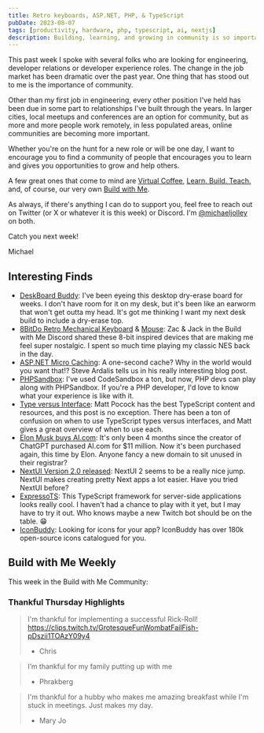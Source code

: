 ```yaml
---
title: Retro keyboards, ASP.NET, PHP, & TypeScript
pubDate: 2023-08-07
tags: [productivity, hardware, php, typescript, ai, nextjs]
description: Building, learning, and growing in community is so important. Especially in the context of finding new opportunities.
---
```


This past week I spoke with several folks who are looking for engineering, developer relations or developer experience roles. The change in the job market has been dramatic over the past year. One thing that has stood out to me is the importance of community.

Other than my first job in engineering, every other position I've held has been due in some part to relationships I've built through the years. In larger cities, local meetups and conferences are an option for community, but as more and more people work remotely, in less populated areas, online communities are becoming more important.

Whether you're on the hunt for a new role or will be one day, I want to encourage you to find a community of people that encourages you to learn and gives you opportunities to grow and help others.

A few great ones that come to mind are [Virtual Coffee](https://virtualcoffee.io/), [Learn. Build. Teach.](https://learnbuildteach.com/) and, of course, our very own [Build with Me](https://discord.gg/kC8HTrs59R).

As always, if there's anything I can do to support you, feel free to reach out on Twitter (or X or whatever it is this week) or Discord. I'm [@michaeljolley](https://twitter.com/michaeljolley) on both.

Catch you next week!

Michael

## Interesting Finds

- [​DeskBoard Buddy](https://deskboardbuddy.com/products/deskboardbuddy): I've been eyeing this desktop dry-erase board for weeks. I don't have room for it on my desk, but it's been like an earworm that won't get outta my head. It's got me thinking I want my next desk build to include a dry-erase top.
- [​8BitDo Retro Mechanical Keyboard](https://amzn.to/3O9oR2k) & [Mouse](https://www.8bitdo.com/n30-wireless-mouse/): Zac & Jack in the Build with Me Discord shared these 8-bit inspired devices that are making me feel super nostalgic. I spent so much time playing my classic NES back in the day.
- [​ASP.NET Micro Caching](https://ardalis.com/microcaching-one-second-cache/#sq_hc5jhmeq1c): A one-second cache? Why in the world would you want that!? Steve Ardalis tells us in his really interesting blog post.
- [​PHPSandbox](https://phpsandbox.io/): I've used CodeSandbox a ton, but now, PHP devs can play along with PHPSandbox. If you're a PHP developer, I'd love to know what your experience is like with it.
- [​Type versus Interface](https://www.totaltypescript.com/type-vs-interface-which-should-you-use): Matt Pocock has the best TypeScript content and resources, and this post is no exception. There has been a ton of confusion on when to use TypeScript types versus interfaces, and Matt gives a great overview of when to use each.
- [​Elon Musk buys AI.com](https://techstartups.com/2023/08/02/elon-musk-buys-ai-com-from-openai-just-4-months-after-chatgpt-creator-acquired-the-domain-for-11-million/): It's only been 4 months since the creator of ChatGPT purchased AI.com for $11 million. Now it's been purchased again, this time by Elon. Anyone fancy a new domain to sit unused in their registrar?
- [​NextUI Version 2.0 released](https://nextui.org/blog/nextui-v2): NextUI 2 seems to be a really nice jump. NextUI makes creating pretty Next apps a lot easier. Have you tried NextUI before?
- [​ExpressoTS](https://expresso-ts.com/): This TypeScript framework for server-side applications looks really cool. I haven't had a chance to play with it yet, but I may have to try it out. Who knows maybe a new Twitch bot should be on the table. 😁
- [​IconBuddy](https://iconbuddy.app/): Looking for icons for your app? IconBuddy has over 180k open-source icons catalogued for you.

## Build with Me Weekly

This week in the Build with Me Community:

### Thankful Thursday Highlights

> I'm thankful for implementing a successful Rick-Roll! https://clips.twitch.tv/GrotesqueFunWombatFailFish-pDszii1TOAzY09y4
>
> - Chris

> I’m thankful for my family putting up with me
>
> - Phrakberg

> I'm thankful for a hubby who makes me amazing breakfast while I'm stuck in meetings. Just makes my day.
>
> - Mary Jo
